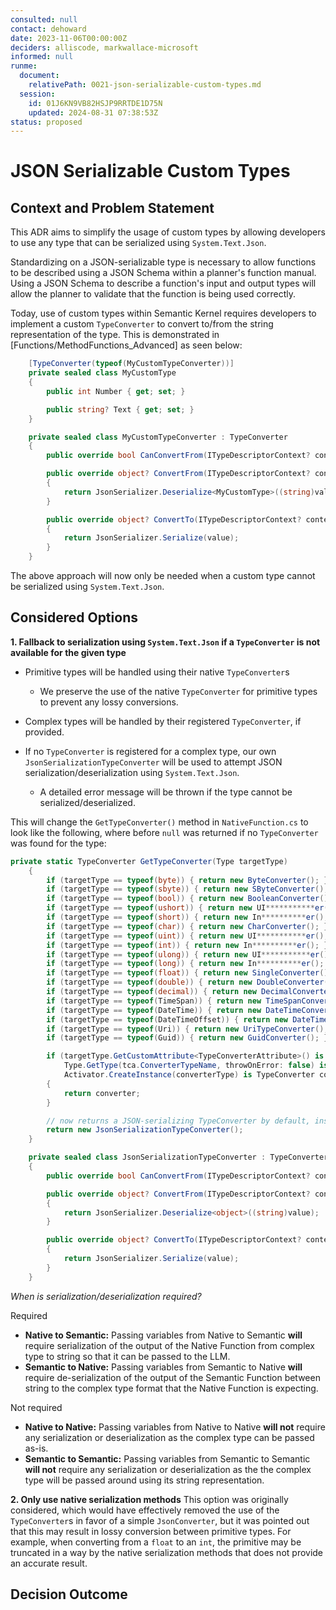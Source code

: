 ```yaml
---
consulted: null
contact: dehoward
date: 2023-11-06T00:00:00Z
deciders: alliscode, markwallace-microsoft
informed: null
runme:
  document:
    relativePath: 0021-json-serializable-custom-types.md
  session:
    id: 01J6KN9VB82HSJP9RRTDE1D75N
    updated: 2024-08-31 07:38:53Z
status: proposed
---
```


# JSON Serializable Custom Types

## Context and Problem Statement

This ADR aims to simplify the usage of custom types by allowing developers to use any type that can be serialized using `System.Text.Json`.

Standardizing on a JSON-serializable type is necessary to allow functions to be described using a JSON Schema within a planner's function manual. Using a JSON Schema to describe a function's input and output types will allow the planner to validate that the function is being used correctly.

Today, use of custom types within Semantic Kernel requires developers to implement a custom `TypeConverter` to convert to/from the string representation of the type. This is demonstrated in [Functions/MethodFunctions_Advanced] as seen below:

```csharp {"id":"01J6KNYP5NKVG6C3ZXG3CCWSQY"}
    [TypeConverter(typeof(MyCustomTypeConverter))]
    private sealed class MyCustomType
    {
        public int Number { get; set; }

        public string? Text { get; set; }
    }

    private sealed class MyCustomTypeConverter : TypeConverter
    {
        public override bool CanConvertFrom(ITypeDescriptorContext? context, Type sourceType) => true;

        public override object? ConvertFrom(ITypeDescriptorContext? context, CultureInfo? culture, object value)
        {
            return JsonSerializer.Deserialize<MyCustomType>((string)value);
        }

        public override object? ConvertTo(ITypeDescriptorContext? context, CultureInfo? culture, object? value, Type destinationType)
        {
            return JsonSerializer.Serialize(value);
        }
    }
```

The above approach will now only be needed when a custom type cannot be serialized using `System.Text.Json`.

## Considered Options

**1. Fallback to serialization using `System.Text.Json` if a `TypeConverter` is not available for the given type**

- Primitive types will be handled using their native `TypeConverter`s
   - We preserve the use of the native `TypeConverter` for primitive types to prevent any lossy conversions.

- Complex types will be handled by their registered `TypeConverter`, if provided.
- If no `TypeConverter` is registered for a complex type, our own `JsonSerializationTypeConverter` will be used to attempt JSON serialization/deserialization using `System.Text.Json`.
   - A detailed error message will be thrown if the type cannot be serialized/deserialized.

This will change the `GetTypeConverter()` method in `NativeFunction.cs` to look like the following, where before `null` was returned if no `TypeConverter` was found for the type:

```csharp {"id":"01J6KNYP5NKVG6C3ZXG4939XAP"}
private static TypeConverter GetTypeConverter(Type targetType)
    {
        if (targetType == typeof(byte)) { return new ByteConverter(); }
        if (targetType == typeof(sbyte)) { return new SByteConverter(); }
        if (targetType == typeof(bool)) { return new BooleanConverter(); }
        if (targetType == typeof(ushort)) { return new UI***********er(); }
        if (targetType == typeof(short)) { return new In**********er(); }
        if (targetType == typeof(char)) { return new CharConverter(); }
        if (targetType == typeof(uint)) { return new UI***********er(); }
        if (targetType == typeof(int)) { return new In**********er(); }
        if (targetType == typeof(ulong)) { return new UI***********er(); }
        if (targetType == typeof(long)) { return new In**********er(); }
        if (targetType == typeof(float)) { return new SingleConverter(); }
        if (targetType == typeof(double)) { return new DoubleConverter(); }
        if (targetType == typeof(decimal)) { return new DecimalConverter(); }
        if (targetType == typeof(TimeSpan)) { return new TimeSpanConverter(); }
        if (targetType == typeof(DateTime)) { return new DateTimeConverter(); }
        if (targetType == typeof(DateTimeOffset)) { return new DateTimeOffsetConverter(); }
        if (targetType == typeof(Uri)) { return new UriTypeConverter(); }
        if (targetType == typeof(Guid)) { return new GuidConverter(); }

        if (targetType.GetCustomAttribute<TypeConverterAttribute>() is TypeConverterAttribute tca &&
            Type.GetType(tca.ConverterTypeName, throwOnError: false) is Type converterType &&
            Activator.CreateInstance(converterType) is TypeConverter converter)
        {
            return converter;
        }

        // now returns a JSON-serializing TypeConverter by default, instead of returning null
        return new JsonSerializationTypeConverter();
    }

    private sealed class JsonSerializationTypeConverter : TypeConverter
    {
        public override bool CanConvertFrom(ITypeDescriptorContext? context, Type sourceType) => true;

        public override object? ConvertFrom(ITypeDescriptorContext? context, CultureInfo? culture, object value)
        {
            return JsonSerializer.Deserialize<object>((string)value);
        }

        public override object? ConvertTo(ITypeDescriptorContext? context, CultureInfo? culture, object? value, Type destinationType)
        {
            return JsonSerializer.Serialize(value);
        }
    }

```

_When is serialization/deserialization required?_

Required

- **Native to Semantic:** Passing variables from Native to Semantic **will** require serialization of the output of the Native Function from complex type to string so that it can be passed to the LLM.
- **Semantic to Native:** Passing variables from Semantic to Native **will** require de-serialization of the output of the Semantic Function between string to the complex type format that the Native Function is expecting.

Not required

- **Native to Native:** Passing variables from Native to Native **will not** require any serialization or deserialization as the complex type can be passed as-is.
- **Semantic to Semantic:** Passing variables from Semantic to Semantic **will not** require any serialization or deserialization as the the complex type will be passed around using its string representation.

**2. Only use native serialization methods**
This option was originally considered, which would have effectively removed the use of the `TypeConverter`s in favor of a simple `JsonConverter`, but it was pointed out that this may result in lossy conversion between primitive types. For example, when converting from a `float` to an `int`, the primitive may be truncated in a way by the native serialization methods that does not provide an accurate result.

## Decision Outcome
